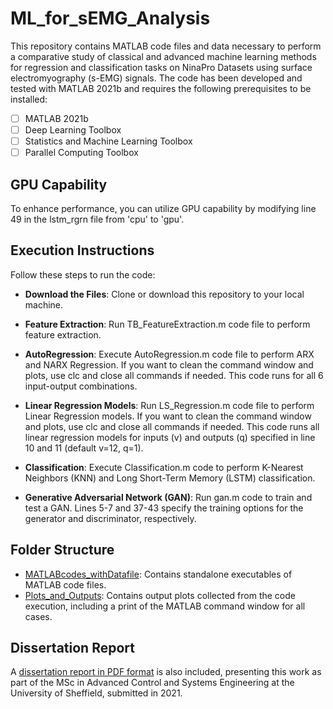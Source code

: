 # ML_for_sEMG_Analysis

This repository contains MATLAB code files and data necessary to perform a comparative study of classical and advanced machine learning methods for regression and classification tasks on NinaPro Datasets using surface electromyography (s-EMG) signals. The code has been developed and tested with MATLAB 2021b and requires the following prerequisites to be installed:

- [ ] MATLAB 2021b
- [ ] Deep Learning Toolbox
- [ ] Statistics and Machine Learning Toolbox
- [ ] Parallel Computing Toolbox

## GPU Capability
To enhance performance, you can utilize GPU capability by modifying line 49 in the lstm_rgrn file from 'cpu' to 'gpu'.

## Execution Instructions
Follow these steps to run the code:

- **Download the Files**: Clone or download this repository to your local machine.

- **Feature Extraction**: Run TB_FeatureExtraction.m code file to perform feature extraction.

- **AutoRegression**: Execute AutoRegression.m code file to perform ARX and NARX Regression. If you want to clean the command window and plots, use clc and close all commands if needed. This code runs for all 6 input-output combinations.

- **Linear Regression Models**: Run LS_Regression.m code file to perform Linear Regression models. If you want to clean the command window and plots, use clc and close all commands if needed. This code runs all linear regression models for inputs (v) and outputs (q) specified in line 10 and 11 (default v=12, q=1).

- **Classification**: Execute Classification.m code to perform K-Nearest Neighbors (KNN) and Long Short-Term Memory (LSTM) classification.

- **Generative Adversarial Network (GAN)**: Run gan.m code to train and test a GAN. Lines 5-7 and 37-43 specify the training options for the generator and discriminator, respectively.

## Folder Structure
- [MATLABcodes_withDatafile](./MATLABcodes_withDatafile): Contains standalone executables of MATLAB code files.
- [Plots_and_Outputs](./Plots_and_Outputs): Contains output plots collected from the code execution, including a print of the MATLAB command window for all cases.

## Dissertation Report
A [dissertation report in PDF format](Dissertation_Report.pdf) is also included, presenting this work as part of the MSc in Advanced Control and Systems Engineering at the University of Sheffield, submitted in 2021.